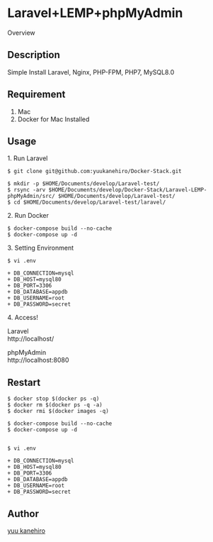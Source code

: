 Laravel+LEMP+phpMyAdmin
====

Overview

## Description

Simple Install Laravel, Nginx, PHP-FPM, PHP7, MySQL8.0


## Requirement

1. Mac
2. Docker for Mac Installed


## Usage


<p>1. Run Laravel</p>

```
$ git clone git@github.com:yuukanehiro/Docker-Stack.git

$ mkdir -p $HOME/Documents/develop/Laravel-test/
$ rsync -arv $HOME/Documents/develop/Docker-Stack/Laravel-LEMP-phpMyAdmin/src/ $HOME/Documents/develop/Laravel-test/
$ cd $HOME/Documents/develop/Laravel-test/laravel/
```

<p>2. Run Docker</p>

```
$ docker-compose build --no-cache
$ docker-compose up -d
```

<p>3. Setting Environment</p>

```
$ vi .env

+ DB_CONNECTION=mysql
+ DB_HOST=mysql80
+ DB_PORT=3306
+ DB_DATABASE=appdb
+ DB_USERNAME=root
+ DB_PASSWORD=secret
```

<p>4. Access!</p>

Laravel  
http://localhost/  

phpMyAdmin  
http://localhost:8080  


  
  
## Restart

```
$ docker stop $(docker ps -q)
$ docker rm $(docker ps -q -a)
$ docker rmi $(docker images -q)

$ docker-compose build --no-cache
$ docker-compose up -d


$ vi .env

+ DB_CONNECTION=mysql
+ DB_HOST=mysql80
+ DB_PORT=3306
+ DB_DATABASE=appdb
+ DB_USERNAME=root
+ DB_PASSWORD=secret
```



## Author

[yuu kanehiro](https://github.com/yuukanehiro)
